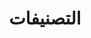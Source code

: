 ---
layout: categories
permalink: /categories
title: "التصنيفات"
author_profile: true
header:
  overlay_color: "#000"
  overlay_filter: "0.5"
  overlay_image: "/assets/images/unsplash.jpg"
---